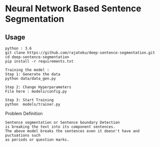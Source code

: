 Neural Network Based Sentence Segmentation 
=======

## Usage

```
python : 3.6
git clone https://github.com/rajateku/deep-sentence-segmentation.git
cd deep-sentence-segmentation
pip install -r requirements.txt

Training the model : 
Step 1: Generate the data
python data/data_gen.py

Step 2: Change Hyperparameters
File here : models/config.py

Step 3: Start Training
python  models/trainer.py

```

Problem Definition

```
Sentence segmentation or Sentence boundary Detection 
is breaking the text into its component sentences.
The above model breaks the sentences even it doesn't have and puctuations such 
as periods or question marks.
```
